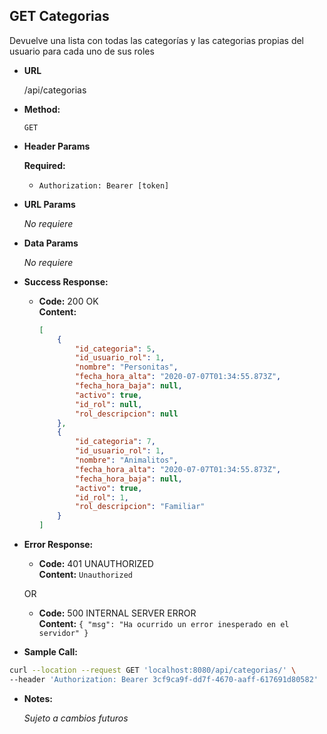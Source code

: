 **GET Categorias**
----
  Devuelve una lista con todas las categorías y las categorias propias del usuario para cada uno de sus roles

* **URL**

  /api/categorias

* **Method:**

  `GET`

*  **Header Params**

    **Required:**
   * `Authorization: Bearer [token]`

*  **URL Params**

   _No requiere_ 

* **Data Params**

   _No requiere_ 

* **Success Response:**

  * **Code:** 200 OK <br />
    **Content:**
    ```json
    [
        {
            "id_categoria": 5,
            "id_usuario_rol": 1,
            "nombre": "Personitas",
            "fecha_hora_alta": "2020-07-07T01:34:55.873Z",
            "fecha_hora_baja": null,
            "activo": true,
            "id_rol": null,
            "rol_descripcion": null
        },
        {
            "id_categoria": 7,
            "id_usuario_rol": 1,
            "nombre": "Animalitos",
            "fecha_hora_alta": "2020-07-07T01:34:55.873Z",
            "fecha_hora_baja": null,
            "activo": true,
            "id_rol": 1,
            "rol_descripcion": "Familiar"
        }
    ]
    ```
 
* **Error Response:**

  * **Code:** 401 UNAUTHORIZED <br />
    **Content:** `Unauthorized`

  OR

  * **Code:** 500 INTERNAL SERVER ERROR <br />
    **Content:** `{ "msg": "Ha ocurrido un error inesperado en el servidor" }`

* **Sample Call:**

```bash
curl --location --request GET 'localhost:8080/api/categorias/' \
--header 'Authorization: Bearer 3cf9ca9f-dd7f-4670-aaff-617691d80582'
```

* **Notes:**

  _Sujeto a cambios futuros_
